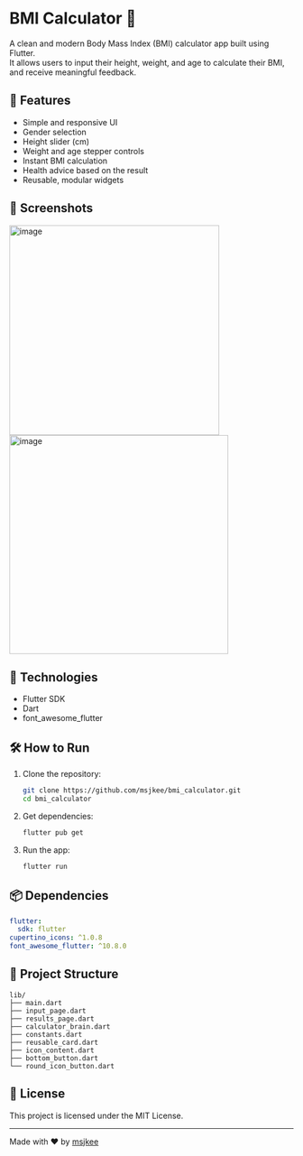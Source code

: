 # BMI Calculator 🧮

A clean and modern Body Mass Index (BMI) calculator app built using Flutter.  
It allows users to input their height, weight, and age to calculate their BMI, and receive meaningful feedback.

## 🚀 Features

- Simple and responsive UI
- Gender selection
- Height slider (cm)
- Weight and age stepper controls
- Instant BMI calculation
- Health advice based on the result
- Reusable, modular widgets

## 📱 Screenshots

<img width="372" alt="image" src="https://github.com/user-attachments/assets/640c85e4-a1f3-4141-990c-cc3b07846724" />

<img width="388" alt="image" src="https://github.com/user-attachments/assets/34df330b-89f2-4416-ae5f-d0d1dbd6b151" />



## 🔧 Technologies

- Flutter SDK
- Dart
- font_awesome_flutter

## 🛠 How to Run

1. Clone the repository:
   ```bash
   git clone https://github.com/msjkee/bmi_calculator.git
   cd bmi_calculator
   ```

2. Get dependencies:
   ```bash
   flutter pub get
   ```

3. Run the app:
   ```bash
   flutter run
   ```

## 📦 Dependencies

```yaml
flutter:
  sdk: flutter
cupertino_icons: ^1.0.8
font_awesome_flutter: ^10.8.0
```

## 📁 Project Structure

```
lib/
├── main.dart
├── input_page.dart
├── results_page.dart
├── calculator_brain.dart
├── constants.dart
├── reusable_card.dart
├── icon_content.dart
├── bottom_button.dart
└── round_icon_button.dart
```

## 📃 License

This project is licensed under the MIT License.

---

Made with ❤️ by [msjkee](https://github.com/msjkee)

